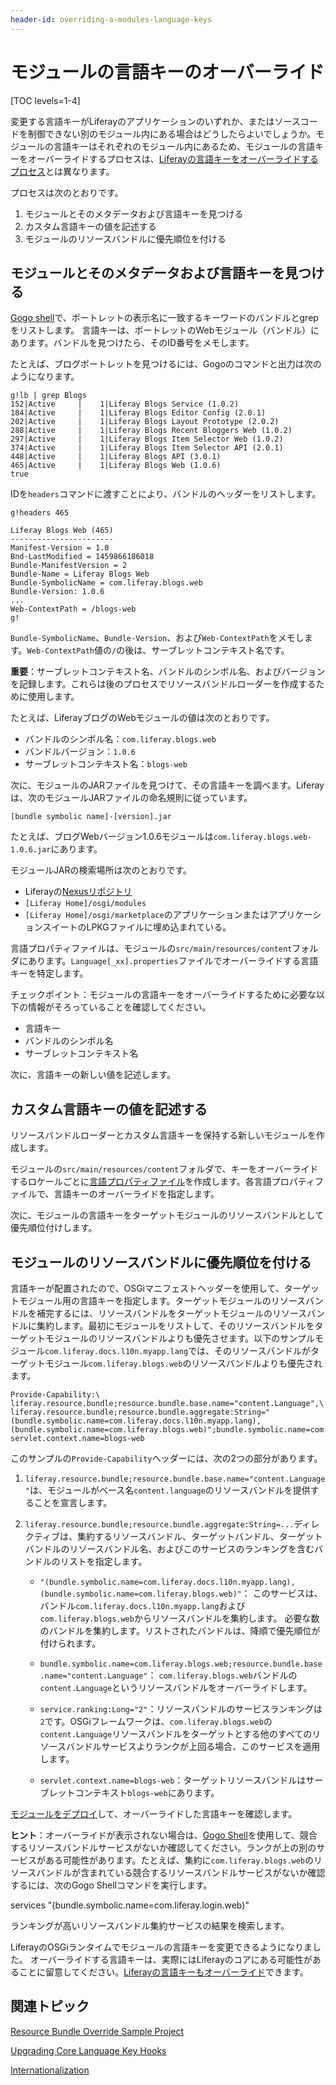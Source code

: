 ```yaml
---
header-id: overriding-a-modules-language-keys
---
```


# モジュールの言語キーのオーバーライド

[TOC levels=1-4]

変更する言語キーがLiferayのアプリケーションのいずれか、またはソースコードを制御できない別のモジュール内にある場合はどうしたらよいでしょうか。モジュールの言語キーはそれぞれのモジュール内にあるため、モジュールの言語キーをオーバーライドするプロセスは、[Liferayの言語キーをオーバーライドするプロセス](/docs/7-1/tutorials/-/knowledge_base/t/overriding-language-keys)とは異なります。

プロセスは次のとおりです。

1. モジュールとそのメタデータおよび言語キーを見つける
2. カスタム言語キーの値を記述する
3. モジュールのリソースバンドルに優先順位を付ける

## モジュールとそのメタデータおよび言語キーを見つける

[Gogo shell](/docs/7-1/reference/-/knowledge_base/r/using-the-felix-gogo-shell)で、ポートレットの表示名に一致するキーワードのバンドルとgrepをリストします。
言語キーは、ポートレットのWebモジュール（バンドル）にあります。バンドルを見つけたら、そのID番号をメモします。

たとえば、ブログポートレットを見つけるには、Gogoのコマンドと出力は次のようになります。

    g!lb | grep Blogs
    152|Active     |    1|Liferay Blogs Service (1.0.2)
    184|Active     |    1|Liferay Blogs Editor Config (2.0.1)
    202|Active     |    1|Liferay Blogs Layout Prototype (2.0.2)
    288|Active     |    1|Liferay Blogs Recent Bloggers Web (1.0.2)
    297|Active     |    1|Liferay Blogs Item Selector Web (1.0.2)
    374|Active     |    1|Liferay Blogs Item Selector API (2.0.1)
    448|Active     |    1|Liferay Blogs API (3.0.1)
    465|Active     |    1|Liferay Blogs Web (1.0.6)
    true

IDを`headers`コマンドに渡すことにより、バンドルのヘッダーをリストします。

    g!headers 465
    
    Liferay Blogs Web (465)
    -----------------------
    Manifest-Version = 1.0
    Bnd-LastModified = 1459866186018
    Bundle-ManifestVersion = 2
    Bundle-Name = Liferay Blogs Web
    Bundle-SymbolicName = com.liferay.blogs.web
    Bundle-Version: 1.0.6
    ...
    Web-ContextPath = /blogs-web
    g!

`Bundle-SymbolicName`、`Bundle-Version`、および`Web-ContextPath`をメモします。`Web-ContextPath`値の`/`の後は、サーブレットコンテキスト名です。

**重要**：サーブレットコンテキスト名、バンドルのシンボル名、およびバージョンを記録します。これらは後のプロセスでリソースバンドルローダーを作成するために使用します。

たとえば、LiferayブログのWebモジュールの値は次のとおりです。

- バンドルのシンボル名：`com.liferay.blogs.web`
- バンドルバージョン：`1.0.6`
- サーブレットコンテキスト名：`blogs-web`

次に、モジュールのJARファイルを見つけて、その言語キーを調べます。Liferayは、次のモジュールJARファイルの命名規則に従っています。

    [bundle symbolic name]-[version].jar

たとえば、ブログWebバージョン1.0.6モジュールは`com.liferay.blogs.web-1.0.6.jar`にあります。

モジュールJARの検索場所は次のとおりです。

- Liferayの[Nexusリポジトリ](https://repository.liferay.com/nexus/content/repositories/liferay-public-releases/com/liferay/)
- `[Liferay Home]/osgi/modules`
- `[Liferay
Home]/osgi/marketplace`のアプリケーションまたはアプリケーションスイートのLPKGファイルに埋め込まれている。

言語プロパティファイルは、モジュールの`src/main/resources/content`フォルダにあります。`Language[_xx].properties`ファイルでオーバーライドする言語キーを特定します。

チェックポイント：モジュールの言語キーをオーバーライドするために必要な以下の情報がそろっていることを確認してください。

- 言語キー
- バンドルのシンボル名
- サーブレットコンテキスト名

次に、言語キーの新しい値を記述します。

## カスタム言語キーの値を記述する

リソースバンドルローダーとカスタム言語キーを保持する新しいモジュールを作成します。

モジュールの`src/main/resources/content`フォルダで、キーをオーバーライドするロケールごとに[言語プロパティファイル](/docs/7-1/tutorials/-/knowledge_base/t/localizing-your-application#what-are-language-keys)を作成します。各言語プロパティファイルで、言語キーのオーバーライドを指定します。

次に、モジュールの言語キーをターゲットモジュールのリソースバンドルとして優先順位付けします。

## モジュールのリソースバンドルに優先順位を付ける

言語キーが配置されたので、OSGiマニフェストヘッダーを使用して、ターゲットモジュール用の言語キーを指定します。ターゲットモジュールのリソースバンドルを補完するには、リソースバンドルをターゲットモジュールのリソースバンドルに集約します。最初にモジュールをリストして、そのリソースバンドルをターゲットモジュールのリソースバンドルよりも優先させます。以下のサンプルモジュール`com.liferay.docs.l10n.myapp.lang`では、そのリソースバンドルがターゲットモジュール`com.liferay.blogs.web`のリソースバンドルよりも優先されます。

    Provide-Capability:\
    liferay.resource.bundle;resource.bundle.base.name="content.Language",\
    liferay.resource.bundle;resource.bundle.aggregate:String="(bundle.symbolic.name=com.liferay.docs.l10n.myapp.lang),(bundle.symbolic.name=com.liferay.blogs.web)";bundle.symbolic.name=com.liferay.blogs.web;resource.bundle.base.name="content.Language";service.ranking:Long="2";\
    servlet.context.name=blogs-web

このサンプルの`Provide-Capability`ヘッダーには、次の2つの部分があります。

1. `liferay.resource.bundle;resource.bundle.base.name="content.Language"`は、モジュールがベース名`content.language`のリソースバンドルを提供することを宣言します。

2. `liferay.resource.bundle;resource.bundle.aggregate:String=...`ディレクティブは、集約するリソースバンドル、ターゲットバンドル、ターゲットバンドルのリソースバンドル名、およびこのサービスのランキングを含むバンドルのリストを指定します。

   - `"(bundle.symbolic.name=com.liferay.docs.l10n.myapp.lang),(bundle.symbolic.name=com.liferay.blogs.web)"`：
このサービスは、バンドル`com.liferay.docs.l10n.myapp.lang`および`com.liferay.blogs.web`からリソースバンドルを集約します。
必要な数のバンドルを集約します。リストされたバンドルは、降順で優先順位が付けられます。
   - `bundle.symbolic.name=com.liferay.blogs.web;resource.bundle.base.name="content.Language"`：
`com.liferay.blogs.web`バンドルの`content.Language`というリソースバンドルをオーバーライドします。

   - `service.ranking:Long="2"`：リソースバンドルのサービスランキングは`2`です。OSGiフレームワークは、`com.liferay.blogs.web`の`content.Language`リソースバンドルをターゲットとする他のすべてのリソースバンドルサービスよりランクが上回る場合、このサービスを適用します。
   - `servlet.context.name=blogs-web`：ターゲットリソースバンドルはサーブレットコンテキスト`blogs-web`にあります。

[モジュールをデプロイ](/docs/7-1/tutorials/-/knowledge_base/t/starting-module-development#building-and-deploying-a-module)して、オーバーライドした言語キーを確認します。

**ヒント**：オーバーライドが表示されない場合は、[Gogo Shell](/docs/7-1/reference/-/knowledge_base/r/using-the-felix-gogo-shell)を使用して、競合するリソースバンドルサービスがないか確認してください。ランクが上の別のサービスがある可能性があります。たとえば、集約に`com.liferay.blogs.web`のリソースバンドルが含まれている競合するリソースバンドルサービスがないか確認するには、次のGogo Shellコマンドを実行します。

services "(bundle.symbolic.name=com.liferay.login.web)"

ランキングが高いリソースバンドル集約サービスの結果を検索します。

LiferayのOSGiランタイムでモジュールの言語キーを変更できるようになりました。
オーバーライドする言語キーは、実際にはLiferayのコアにある可能性があることに留意してください。[Liferayの言語キーもオーバーライド](/docs/7-1/tutorials/-/knowledge_base/t/overriding-language-keys)できます。

## 関連トピック

[Resource Bundle Override Sample Project](/docs/7-1/reference/-/knowledge_base/r/resource-bundle-override)

[Upgrading Core Language Key Hooks](/docs/7-1/tutorials/-/knowledge_base/t/upgrading-core-language-key-hooks)

[Internationalization](/docs/7-1/tutorials/-/knowledge_base/t/internationalization)

